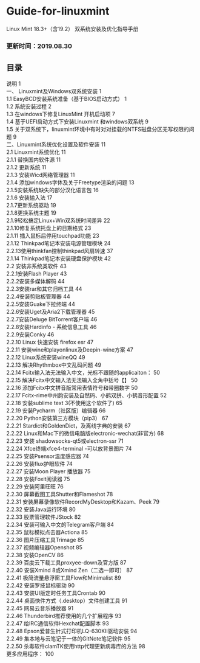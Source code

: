 # Guide-for-linuxmint
Linux Mint 18.3+（含19.2） 双系统安装及优化指导手册
### 更新时间：2019.08.30
## 目录	
说明	1  
一、 Linuxmint及Windows双系统安装	1  
1.1  EasyBCD安装系统准备（基于BIOS启动方式）	1  
1.2 系统安装过程	2  
1.3 在windows下修复LinuxMint 开机启动项	7  
1.4 基于UEFI启动方式下安装Linuxmint 和windows双系统	9  
1.5 关于双系统下，linuxmint环境中有时对对挂载的NTFS磁盘分区无写权限的问题	9  
二、Linuxmint系统优化设置及软件安装	11  
2.1 Linuxmint系统优化	11  
2.1.1 替换国内软件源	11  
2.1.2 更新系统	11  
2.1.3 安装Wicd网络管理器	11  
2.1.4 添加windows字体及关于Freetype渲染的问题	13  
2.1.5安装系统缺失的部分汉化语言包	16  
2.1.6 安装输入法	17  
2.1.7更新系统驱动	19  
2.1.8更换系统主题	19  
2.1.9轻松搞定Linux+Win双系统时间差异	22  
2.1.10修复系统托盘上的日期格式	23  
2.1.11 插入鼠标后停用touchpad功能	23  
2.1.12 Thinkpad笔记本安装电源管理模块	24  
2.2.13使用thinkfan控制thinkpad风扇转速	37  
2.1.14 Thinkpad笔记本安装硬盘保护模块	42  
2.2 安装非系统类软件	43  
2.2.1安装Flash Player	43  
2.2.2安装多媒体解码	44  
2.2.3安装rar和其它归档工具	44  
2.2.4安装剪贴板管理器	44  
2.2.5安装Guake下拉终端	44  
2.2.6安装Uget及Aria2下载管理器	45  
2.2.7安装Deluge BitTorrent客户端	46  
2.2.8安装Hardinfo - 系统信息工具	46  
2.2.9安装Conky	46  
2.2.10 Linux 快速安装 firefox esr	47  
2.2.11 安装wine和playonlinux及Deepin-wine方案	47  
2.2.12 Linux系统安装wineQQ	49  
2.2.13 解决Rhythmbox中文乱码问题	49  
2.2.14 Fcitx输入法无法输入中文，光标不跟随的applicaiton：	50  
2.2.15 解决Fcitx中文输入法无法输入全角中括号【】	50  
2.2.16 添加Fcitx中文拼音版常用表情符号和带圈数字	50  
2.2.17 Fcitx-rime中州韵安装及自然码、小鹤双拼、小鹤音形配置	52  
2.2.18 安装sublime text 3(不使用这个软件了)	65  
2.2.19 安装Pycharm（社区版）编辑器	66  
2.2.20 Python安装第三方模块（pip3）	67  
2.2.21 Stardict和GoldenDict，及离线字典的安装	67  
2.2.22 Linux和Mac下的微信电脑版electronic-wechat(非官方)	68  
2.2.23 安装 shadowsocks-qt5或electron-ssr	71  
2.2.24 Xfce终端xfce4-terminal -可以放背景图片	74  
2.2.25 安装Psensor温度感应器	74  
2.2.26 安装flux护眼软件	74  
2.2.27 安装Moon Player 播放器	75  
2.2.28 安装Foxit阅读器	75  
2.2.29 安装阿里旺旺	76  
2.2.30 屏幕截图工具Shutter和Flameshot	78  
2.2.31 安装屏幕录像软件RecordMyDesktop和Kazam、Peek	79  
2.2.32 安装Java运行环境	80  
2.2.33 股票管理软件JStock	82  
2.2.34 安装可输入中文的Telegram客户端	84  
2.2.35 鼠标模拟点击器Actiona	85  
2.2.36 图片压缩工具Trimage	85  
2.2.37 视频编辑器Openshot	85  
2.2.38 安装OpenCV	86  
2.2.39 百度云下载工具proxyee-down及官方版	87  
2.2.40 安装Xmind 8或Xmind Zen（二选一即可）	87  
2.2.41 极简流量悬浮窗工具Flow和Minimalist	89  
2.2.42 安装罗技鼠标驱动	90  
2.2.43 安装UI版定时任务工具Crontab	90  
2.2.44 桌面快件方式（.desktop）文件创建工具	91  
2.2.45 网易云音乐播放器	91  
2.2.46  Thunderbird推荐使用的几个扩展程序	93  
2.2.47 给IRC通信软件Hexchat配置脚本	93  
2.2.48 Epson爱普生针式打印机LQ-630KII驱动安装	94  
2.2.49 集本地与云笔记于一体的GitNote笔记软件	95  
2.2.50 杀毒软件clamTK使用http代理更新病毒库的方法	98  
更多应用程序：	100  
